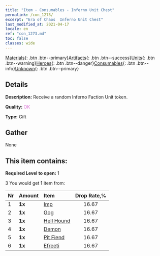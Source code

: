 ```yaml
---
title: "Item - Consumables - Inferno Unit Chest"
permalink: /con_1273/
excerpt: "Era of Chaos  Inferno Unit Chest"
last_modified_at: 2021-04-17
locale: en
ref: "con_1273.md"
toc: false
classes: wide
---
```

 [Materials](/Items/){: .btn .btn--primary}[Artifacts](/Items/Artifacts/){: .btn .btn--success}[Units](/Items/Units/){: .btn .btn--warning}[Heroes](/Items/Heroes/){: .btn .btn--danger}[Consumables](/Items/Consumables/){: .btn .btn--info}[Unknown](/Items/Unknown/){: .btn .btn--primary}

## Details
 **Description:** Receive a random Inferno Faction Unit token.

 **Quality:** <span style="color: #DA70D6">OK</span>

 **Type:** Gift

## Gather

  None

## This item contains:

 **Required Level to open:** 1

 3 You would get **1** item  from:

  | Nr | Amount |     Item    | Drop Rate,% |
  |:---|:-------|:------------|:---------:|
  | 1 |  **1x** | [Imp](/Items/unt_226/) | 16.67 | 
  | 2 |  **1x** | [Gog](/Items/unt_227/) | 16.67 | 
  | 3 |  **1x** | [Hell Hound](/Items/unt_228/) | 16.67 | 
  | 4 |  **1x** | [Demon](/Items/unt_229/) | 16.67 | 
  | 5 |  **1x** | [Pit Fiend](/Items/unt_230/) | 16.67 | 
  | 6 |  **1x** | [Efreeti](/Items/unt_231/) | 16.67 | 
